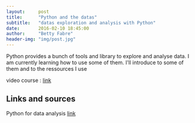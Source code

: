 ```yaml
---
layout:     post
title:      "Python and the datas"
subtitle:   "datas exploration and analysis with Python"
date:       2016-02-10 18:45:00
author:     "Betty Fabre"
header-img: "img/post.jpg"
---
```


<p> Python provides a bunch of tools and library to explore and analyse data. I am currently learning how to use some of them. I'll introduce to some of them and to the ressources I use </p>

video course : <a href="https://www.youtube.com/watch?v=w26x-z-BdWQ">link</a>


<h2 class="section-heading">Links and sources</h2>

<p>Python for data analysis <a href=#>link</a></p>
